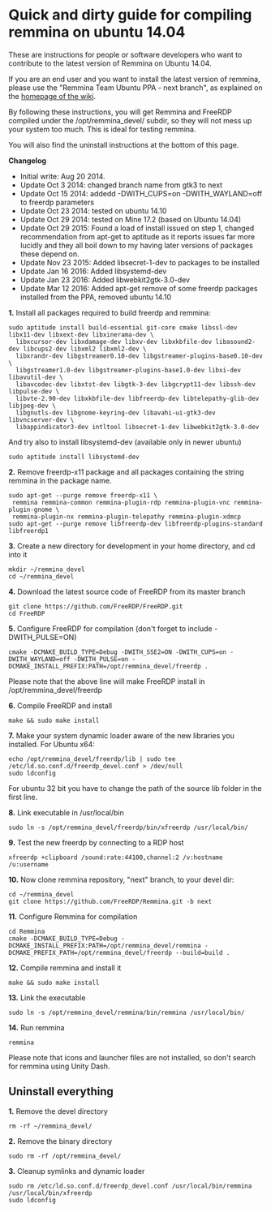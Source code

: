# Quick and dirty guide for compiling remmina on ubuntu 14.04

These are instructions for people or software developers who want to contribute to the latest version of Remmina on Ubuntu 14.04.

If you are an end user and you want to install the latest version of remmina, please use the "Remmina Team Ubuntu PPA - next branch", as explained on the [homepage of the wiki](https://github.com/FreeRDP/Remmina/wiki).

By following these instructions, you will get Remmina and FreeRDP compiled under the /opt/remmina_devel/ subdir, so they will not mess up your system too much. This is ideal for testing remmina.

You will also find the uninstall instructions at the bottom of this page.

**Changelog**
* Initial write: Aug 20 2014.
* Update Oct 3 2014: changed branch name from gtk3 to next
* Update Oct 15 2014: addedd -DWITH_CUPS=on -DWITH_WAYLAND=off to freerdp parameters
* Update Oct 23 2014: tested on ubuntu 14.10
* Update Oct 29 2014: tested on Mine 17.2 (based on Ubuntu 14.04)
* Update Oct 29 2015: Found a load of install issued on step 1, changed recommendation from apt-get to aptitude as it reports issues far more lucidly and they all boil down to my having later versions of packages these depend on.
* Update Nov 23 2015: Added libsecret-1-dev to packages to be installed
* Update Jan 16 2016: Added libsystemd-dev
* Update Jan 23 2016: Added libwebkit2gtk-3.0-dev
* Update Mar 12 2016: Added apt-get remove of some freerdp packages installed from the PPA, removed ubuntu 14.10

**1.** Install all packages required to build freerdp and remmina:
```
sudo aptitude install build-essential git-core cmake libssl-dev libx11-dev libxext-dev libxinerama-dev \
  libxcursor-dev libxdamage-dev libxv-dev libxkbfile-dev libasound2-dev libcups2-dev libxml2 libxml2-dev \
  libxrandr-dev libgstreamer0.10-dev libgstreamer-plugins-base0.10-dev \
  libgstreamer1.0-dev libgstreamer-plugins-base1.0-dev libxi-dev libavutil-dev \
  libavcodec-dev libxtst-dev libgtk-3-dev libgcrypt11-dev libssh-dev libpulse-dev \
  libvte-2.90-dev libxkbfile-dev libfreerdp-dev libtelepathy-glib-dev libjpeg-dev \
  libgnutls-dev libgnome-keyring-dev libavahi-ui-gtk3-dev libvncserver-dev \
  libappindicator3-dev intltool libsecret-1-dev libwebkit2gtk-3.0-dev
```
And try also to install libsystemd-dev (available only in newer ubuntu)
```
sudo aptitude install libsystemd-dev
```
**2.** Remove freerdp-x11 package and all packages containing the string remmina in the package name.
```
sudo apt-get --purge remove freerdp-x11 \
 remmina remmina-common remmina-plugin-rdp remmina-plugin-vnc remmina-plugin-gnome \
 remmina-plugin-nx remmina-plugin-telepathy remmina-plugin-xdmcp
sudo apt-get --purge remove libfreerdp-dev libfreerdp-plugins-standard libfreerdp1
```

**3.** Create a new directory for development in your home directory, and cd into it
```
mkdir ~/remmina_devel
cd ~/remmina_devel
```
**4.** Download the latest source code of FreeRDP from its master branch
```
git clone https://github.com/FreeRDP/FreeRDP.git
cd FreeRDP
```
**5.** Configure FreeRDP for compilation (don't forget to include -DWITH_PULSE=ON)
```
cmake -DCMAKE_BUILD_TYPE=Debug -DWITH_SSE2=ON -DWITH_CUPS=on -DWITH_WAYLAND=off -DWITH_PULSE=on -DCMAKE_INSTALL_PREFIX:PATH=/opt/remmina_devel/freerdp .
```
Please note that the above line will make FreeRDP install in /opt/remmina_devel/freerdp

**6.** Compile FreeRDP and install
```
make && sudo make install
```
**7.** Make your system dynamic loader aware of the new libraries you installed. For Ubuntu x64:
```
echo /opt/remmina_devel/freerdp/lib | sudo tee /etc/ld.so.conf.d/freerdp_devel.conf > /dev/null
sudo ldconfig
```
For ubuntu 32 bit you have to change the path of the source lib folder in the first line.

**8.** Link executable in /usr/local/bin
```
sudo ln -s /opt/remmina_devel/freerdp/bin/xfreerdp /usr/local/bin/
```
**9.** Test the new freerdp by connecting to a RDP host
```
xfreerdp +clipboard /sound:rate:44100,channel:2 /v:hostname /u:username
```

**10.** Now clone remmina repository, "next" branch, to your devel dir:
```
cd ~/remmina_devel
git clone https://github.com/FreeRDP/Remmina.git -b next
```

**11.** Configure Remmina for compilation
```
cd Remmina
cmake -DCMAKE_BUILD_TYPE=Debug -DCMAKE_INSTALL_PREFIX:PATH=/opt/remmina_devel/remmina -DCMAKE_PREFIX_PATH=/opt/remmina_devel/freerdp --build=build .
```
**12.** Compile remmina and install it
```
make && sudo make install
```
**13.** Link the executable
```
sudo ln -s /opt/remmina_devel/remmina/bin/remmina /usr/local/bin/
```
**14.** Run remmina
```
remmina
```
Please note that icons and launcher files are not installed, so don't search for remmina using Unity Dash.

## Uninstall everything
**1.** Remove the devel directory
```
rm -rf ~/remmina_devel/
```
**2.** Remove the binary directory
```
sudo rm -rf /opt/remmina_devel/
```
**3.** Cleanup symlinks and dynamic loader
```
sudo rm /etc/ld.so.conf.d/freerdp_devel.conf /usr/local/bin/remmina /usr/local/bin/xfreerdp
sudo ldconfig
```
